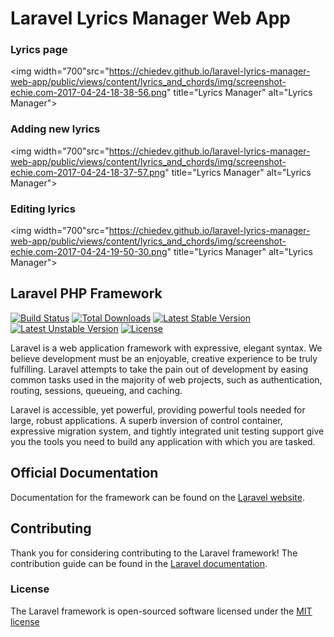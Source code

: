# Laravel Lyrics Manager Web App

### Lyrics page

<img width="700"src="https://chiedev.github.io/laravel-lyrics-manager-web-app/public/views/content/lyrics_and_chords/img/screenshot-echie.com-2017-04-24-18-38-56.png" title="Lyrics Manager" alt="Lyrics Manager">

### Adding new lyrics

<img width="700"src="https://chiedev.github.io/laravel-lyrics-manager-web-app/public/views/content/lyrics_and_chords/img/screenshot-echie.com-2017-04-24-18-37-57.png" title="Lyrics Manager" alt="Lyrics Manager">

### Editing lyrics

<img width="700"src="https://chiedev.github.io/laravel-lyrics-manager-web-app/public/views/content/lyrics_and_chords/img/screenshot-echie.com-2017-04-24-19-50-30.png" title="Lyrics Manager" alt="Lyrics Manager">

## Laravel PHP Framework

[![Build Status](https://travis-ci.org/laravel/framework.svg)](https://travis-ci.org/laravel/framework)
[![Total Downloads](https://poser.pugx.org/laravel/framework/downloads.svg)](https://packagist.org/packages/laravel/framework)
[![Latest Stable Version](https://poser.pugx.org/laravel/framework/v/stable.svg)](https://packagist.org/packages/laravel/framework)
[![Latest Unstable Version](https://poser.pugx.org/laravel/framework/v/unstable.svg)](https://packagist.org/packages/laravel/framework)
[![License](https://poser.pugx.org/laravel/framework/license.svg)](https://packagist.org/packages/laravel/framework)

Laravel is a web application framework with expressive, elegant syntax. We believe development must be an enjoyable, creative experience to be truly fulfilling. Laravel attempts to take the pain out of development by easing common tasks used in the majority of web projects, such as authentication, routing, sessions, queueing, and caching.

Laravel is accessible, yet powerful, providing powerful tools needed for large, robust applications. A superb inversion of control container, expressive migration system, and tightly integrated unit testing support give you the tools you need to build any application with which you are tasked.

## Official Documentation

Documentation for the framework can be found on the [Laravel website](http://laravel.com/docs).

## Contributing

Thank you for considering contributing to the Laravel framework! The contribution guide can be found in the [Laravel documentation](http://laravel.com/docs/contributions).

### License

The Laravel framework is open-sourced software licensed under the [MIT license](http://opensource.org/licenses/MIT)
